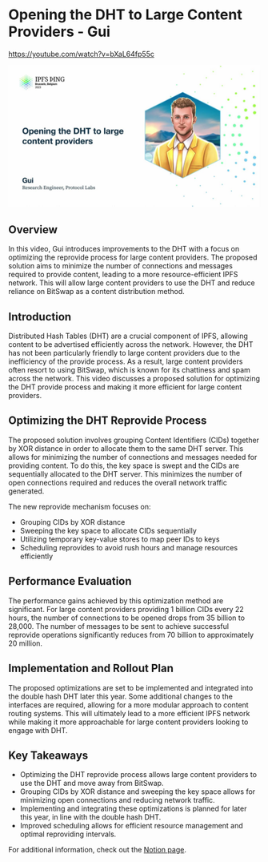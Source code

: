 # Opening the DHT to Large Content Providers - Gui

<https://youtube.com/watch?v=bXaL64fp55c>

![Opening the DHT to Large Content Providers](/thing23/bXaL64fp55c.jpg)

## Overview

In this video, Gui introduces improvements to the DHT with a focus on optimizing the reprovide process for large content providers. The proposed solution aims to minimize the number of connections and messages required to provide content, leading to a more resource-efficient IPFS network. This will allow large content providers to use the DHT and reduce reliance on BitSwap as a content distribution method.

## Introduction

Distributed Hash Tables (DHT) are a crucial component of IPFS, allowing content to be advertised efficiently across the network. However, the DHT has not been particularly friendly to large content providers due to the inefficiency of the provide process. As a result, large content providers often resort to using BitSwap, which is known for its chattiness and spam across the network. This video discusses a proposed solution for optimizing the DHT provide process and making it more efficient for large content providers.

## Optimizing the DHT Reprovide Process

The proposed solution involves grouping Content Identifiers (CIDs) together by XOR distance in order to allocate them to the same DHT server. This allows for minimizing the number of connections and messages needed for providing content. To do this, the key space is swept and the CIDs are sequentially allocated to the DHT server. This minimizes the number of open connections required and reduces the overall network traffic generated.

The new reprovide mechanism focuses on:

- Grouping CIDs by XOR distance
- Sweeping the key space to allocate CIDs sequentially
- Utilizing temporary key-value stores to map peer IDs to keys
- Scheduling reprovides to avoid rush hours and manage resources efficiently

## Performance Evaluation

The performance gains achieved by this optimization method are significant. For large content providers providing 1 billion CIDs every 22 hours, the number of connections to be opened drops from 35 billion to 28,000. The number of messages to be sent to achieve successful reprovide operations significantly reduces from 70 billion to approximately 20 million.

## Implementation and Rollout Plan

The proposed optimizations are set to be implemented and integrated into the double hash DHT later this year. Some additional changes to the interfaces are required, allowing for a more modular approach to content routing systems. This will ultimately lead to a more efficient IPFS network while making it more approachable for large content providers looking to engage with DHT.

## Key Takeaways

- Optimizing the DHT reprovide process allows large content providers to use the DHT and move away from BitSwap.
- Grouping CIDs by XOR distance and sweeping the key space allows for minimizing open connections and reducing network traffic.
- Implementing and integrating these optimizations is planned for later this year, in line with the double hash DHT.
- Improved scheduling allows for efficient resource management and optimal reproviding intervals.

For additional information, check out the [Notion page](https://www.notion.so/pl-ipfs/Gui-Ibarra-6eadaac9dce9417eae52bbced809f826).